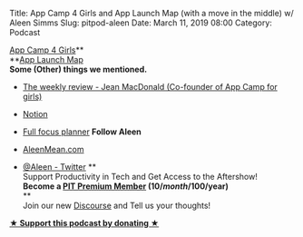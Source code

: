 Title: App Camp 4 Girls and App Launch Map (with a move in the middle) w/ Aleen Simms
Slug: pitpod-aleen
Date: March 11, 2019 08:00
Category: Podcast

[App Camp 4 Girls](https://appcamp4girls.com/)**  
**[App Launch Map](https://applaunchmap.com/)  
**Some (Other) things we mentioned.**

  * [The weekly review - Jean MacDonald (Co-founder of App Camp for girls)](https://theweeklyreview.fm/)
  * [Notion](https://www.notion.so/)
  * [Full focus planner](https://fullfocusplanner.com/)
**Follow Aleen**

  * [AleenMean.com](https://aleenmean.com/)
  * [@Aleen - Twitter](https://twitter.com/aleen)
**  
Support Productivity in Tech and Get Access to the Aftershow!  
**Become a [PIT Premium Member](https://productivityintech.com/memberships) ($10/month/$100/year)**  
**  
Join our new [Discourse](https://discourse.productivityintech.com/) and Tell us your thoughts!  
  


**[★ Support this podcast by donating ★](Https://ko-fi.com/jayandjaymedia)**

